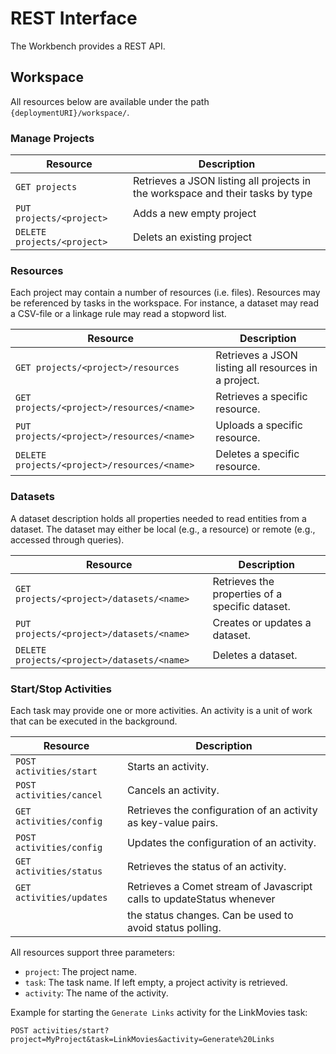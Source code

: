 # REST Interface

The Workbench provides a REST API.

## Workspace

All resources below are available under the path `{deploymentURI}/workspace/`.

### Manage Projects

| Resource                    | Description                                                                    |
| --------------------------- | ------------------------------------------------------------------------------ |
| `GET projects`              | Retrieves a JSON listing all projects in the workspace and their tasks by type |
| `PUT projects/<project>`    | Adds a new empty project                                                       |   
| `DELETE projects/<project>` | Delets an existing project                                                     |

### Resources

Each project may contain a number of resources (i.e. files). 
Resources may be referenced by tasks in the workspace.
For instance, a dataset may read a CSV-file or a linkage rule may read a stopword list.

| Resource                                      | Description                                          |
| --------------------------------------------- | ---------------------------------------------------- |
| `GET projects/<project>/resources `           | Retrieves a JSON listing all resources in a project. |
| `GET projects/<project>/resources/<name> `    | Retrieves a specific resource.                       |   
| `PUT projects/<project>/resources/<name> `    | Uploads a specific resource.                         |   
| `DELETE projects/<project>/resources/<name> ` | Deletes a specific resource.                         |   

### Datasets

A dataset description holds all properties needed to read entities from a dataset.
The dataset may either be local (e.g., a resource) or remote (e.g., accessed through queries).

| Resource | Description |
| --- | --- |
| `GET projects/<project>/datasets/<name> ` | Retrieves the properties of a specific dataset. |   
| `PUT projects/<project>/datasets/<name> ` | Creates or updates a dataset. |   
| `DELETE projects/<project>/datasets/<name> ` | Deletes a dataset. |   

### Start/Stop Activities

Each task may provide one or more activities. An activity is a unit of work that can be executed in the background.

| Resource | Description |
| --- | --- |
| `POST activities/start` | Starts an activity. |
| `POST activities/cancel` | Cancels an activity. |
| `GET activities/config` | Retrieves the configuration of an activity as key-value pairs. |
| `POST activities/config` | Updates the configuration of an activity. |
| `GET activities/status` | Retrieves the status of an activity. |
| `GET activities/updates` | Retrieves a Comet stream of Javascript calls to updateStatus whenever |
|                          | the status changes. Can be used to avoid status polling. |

All resources support three parameters:
- `project`: The project name.
- `task`: The task name. If left empty, a project activity is retrieved.
- `activity`: The name of the activity.

Example for starting the `Generate Links` activity for the LinkMovies task:

    POST activities/start?project=MyProject&task=LinkMovies&activity=Generate%20Links
    
    